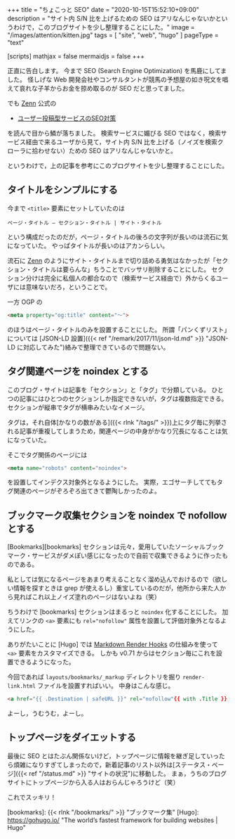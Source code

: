 +++
title = "ちょこっと SEO"
date =  "2020-10-15T15:52:10+09:00"
description = "サイト内 S/N 比を上げるための SEO はアリなんじゃないかというわけで，このブログサイトを少し整理することにした。"
image = "/images/attention/kitten.jpg"
tags = [ "site", "web", "hugo" ]
pageType = "text"

[scripts]
  mathjax = false
  mermaidjs = false
+++

正直に告白します。
今まで SEO (Search Engine Optimization) を馬鹿にしてました。
怪しげな Web 開発会社やコンサルタントが競馬の予想屋の如き呪文を唱えて哀れな子羊からお金を掠め取るのが SEO だと思ってました。

でも [Zenn] 公式の

- [ユーザー投稿型サービスのSEO対策](https://zenn.dev/catnose99/articles/2060cd717894cfa7a0c4)

を読んで目から鱗が落ちました。
検索サービスに媚びる SEO ではなく，検索サービス経由で来るユーザから見て，サイト内 S/N 比を上げる（ノイズを検索クローラに拾わせない）ための SEO はアリなんじゃないかと。

というわけで，上の記事を参考にこのブログサイトを少し整理することにした。

## タイトルをシンプルにする

今まで `<title>` 要素にセットしていたのは

```text
ページ・タイトル ― セクション・タイトル | サイト・タイトル
```

という構成だったのだが，ページ・タイトルの後ろの文字列が長いのは流石に気になっていた。
やっぱタイトルが長いのはアカンらしい。

流石に [Zenn] のようにサイト・タイトルまで切り詰める勇気はなかったが「セクション・タイトルは要らんな」ちうことでバッサリ削除することにした。
セクション分けは完全に私個人の都合なので（検索サービス経由で）外からくるユーザには意味ないだろ，ということで。

一方 OGP の

```html
<meta property="og:title" content="〜">
```

のほうはページ・タイトルのみを設置することにした。
所謂「パンくずリスト」については [JSON-LD 設置]({{< ref "/remark/2017/11/json-ld.md" >}} "JSON-LD に対応してみた")絡みで整理できているので問題ない。

## タグ関連ページを noindex とする

このブログ・サイトは記事を「セクション」と「タグ」で分類している。
ひとつの記事にはひとつのセクションしか指定できないが，タグは複数指定できる。
セクションが縦串でタグが横串みたいなイメージ。

タグは，それ自体[かなりの数がある]({{< rlnk "/tags/" >}})上にタグ毎に列挙される記事が重複してしまうため，関連ページの中身がかなり冗長になることは気になっていた。

そこでタグ関係のページには

```html
<meta name="robots" content="noindex">
```

を設置してインデクス対象外となるようにした。
実際，エゴサーチしててもタグ関連のページがぞろぞろ出てきて鬱陶しかったのよ。

## ブックマーク収集セクションを noindex で nofollow とする

[Bookmarks][bookmarks] セクションは元々，愛用していたソーシャルブックマーク・サービスがダメぽい感じになったので自前で収集できるように作ったものである。

私としては気になるページをあまり考えることなく溜め込んでおけるので（欲しい情報を探すときは grep が使えるし）重宝しているのだが，他所から来た人から見ればこれ以上ノイズ塗れのページはないよね（笑）

ちうわけで [bookmarks] セクションはまるっと `noindex` 化することにした。
加えてリンクの `<a>` 要素にも `rel="nofollow"` 属性を設置して評価対象外となるようにした。

ありがたいことに [Hugo] では [Markdown Render Hooks](https://gohugo.io/getting-started/configuration-markup/#markdown-render-hooks "Configure Markup | Hugo") の仕組みを使って `<a>` 要素をカスタマイズできる。
しかも v0.71 からはセクション毎にこれを設置できるようになった。

今回であれば `layouts/bookmarks/_markup` ディレクトリを掘り `render-link.html` ファイルを設置すればいい。
中身はこんな感じ。

```html
<a href="{{ .Destination | safeURL }}" rel="nofollow"{{ with .Title }} title="{{ . }}"{{ end }}>{{ .Text | safeHTML }}</a>
```

よーし，うむうむ，よーし。

## トップページをダイエットする

最後に SEO とはたぶん関係ないけど，トップページに情報を継ぎ足していったら煩雑になりすぎてしまったので，新着記事のリスト以外は[ステータス・ページ]({{< ref "/status.md" >}} "サイトの状況")に移動した。
まぁ，うちのブログサイトにトップページから入る人はおらんじゃろうけど（笑）

これでスッキリ！

[Zenn]: https://zenn.dev/ "Zenn｜プログラマーのための情報共有コミュニティ"
[bookmarks]: {{< rlnk "/bookmarks/" >}} "ブックマーク集"
[Hugo]: https://gohugo.io/ "The world’s fastest framework for building websites | Hugo"
<!-- eof -->
